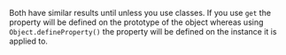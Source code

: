 
  Both have similar results until unless you use classes. If you use `get` the property will be defined on the prototype of the object whereas using `Object.defineProperty()` the property will be defined on the instance it is applied to.
